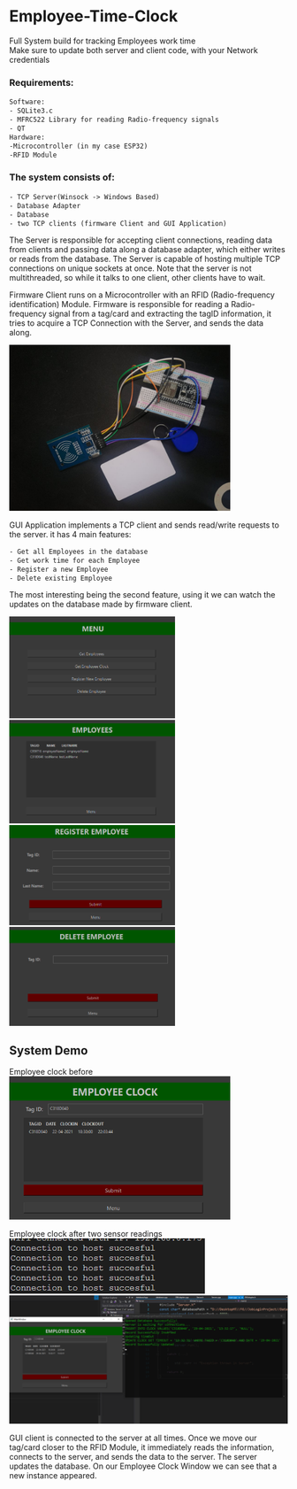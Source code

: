 # Employee-Time-Clock
Full System build for tracking Employees work time</br>
Make sure to update both server and client code, with your Network credentials</br>

### Requirements:<br/>

    Software:
    - SQLite3.c 
    - MFRC522 Library for reading Radio-frequency signals
    - QT
    Hardware:
    -Microcontroller (in my case ESP32)
    -RFID Module
    
### The system consists of:<br/>

    - TCP Server(Winsock -> Windows Based)
    - Database Adapter
    - Database
    - two TCP clients (firmware Client and GUI Application)


The Server is responsible for accepting client connections, reading data from clients and passing data
along a database adapter, which either writes or reads from the database.
The Server is capable of hosting multiple TCP connections on unique sockets at once.
Note that the server is not multithreaded, so while it talks to one client, other clients have to wait.

Firmware Client runs on a Microcontroller with an RFID (Radio-frequency identification) Module.
Firmware is responsible for reading a Radio-frequency signal from a tag/card and extracting the tagID information,
it tries to acquire a TCP Connection with the Server, and sends the data along.

<img src="images/hardware.jpg" width = "400">

GUI Application implements a TCP client and sends read/write requests to the server.
it has 4 main features:<br/>

    - Get all Employees in the database
    - Get work time for each Employee
    - Register a new Employee
    - Delete existing Employee
    
The most interesting being the second feature, using it we can watch the updates on the database made by firmware client.

<img src="images/gui_menu.PNG" width = "300">
<img src="images/gui_emp.PNG" width = "300">
<img src="images/gui_reg.PNG" width = "300">
<img src="images/gui_del.PNG" width = "300">

## System Demo</br>

Employee clock before</br>
<img src="images/gui_clk.PNG" width = "400">

Employee clock after two sensor readings</br>
<img src="images/firmare_demo.PNG">
<img src="images/gui_demo.PNG">

GUI client is connected to the server at all times.
Once we move our tag/card closer to the RFID Module, it immediately reads the information, connects to the 
server, and sends the data to the server.
The server updates the database.
On our Employee Clock Window we can see that a new instance appeared.




